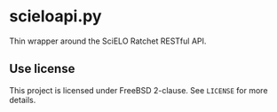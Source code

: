 scieloapi.py
============

Thin wrapper around the SciELO Ratchet RESTful API.

Use license
-----------

This project is licensed under FreeBSD 2-clause. See `LICENSE` for more details.
